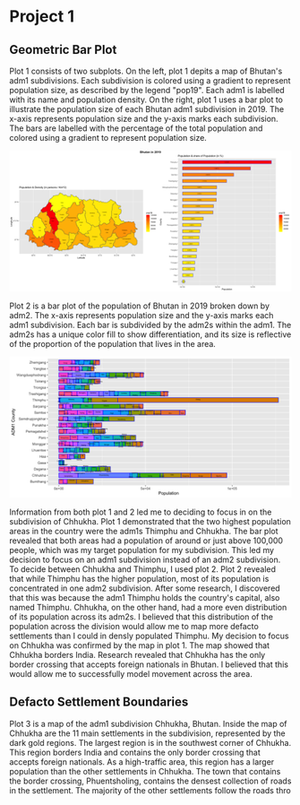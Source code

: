 # Project 1

## Geometric Bar Plot

Plot 1 consists of two subplots. On the left, plot 1 depits a map of Bhutan's adm1 subdivisions. Each subdivision is colored using a gradient to represent population size, as described by the legend "pop19". Each adm1 is labelled with its name and population density.
On the right, plot 1 uses a bar plot to illustrate the population size of each Bhutan adm1 subdivision in 2019. The x-axis represents population size and the y-axis marks each subdivision. The bars are labelled with the percentage of the total population and colored using a gradient to represent population size.

![Plot 1: *Bhutan in 2019*](Geometric_BarPlot/btn_adm1.png)

Plot 2 is a bar plot of the population of Bhutan in 2019 broken down by adm2. The x-axis represents population size and the y-axis marks each adm1 subdivision. Each bar is subdivided by the adm2s within the adm1. The adm2s has a unique color fill to show differentiation, and its size is reflective of the proportion of the population that lives in the area. 

![Plot 2: *Population of Bhutan in 2019 by ADM2*](Geometric_BarPlot/btn_adm2.png)

Information from both plot 1 and 2 led me to deciding to focus in on the subdivision of Chhukha. Plot 1 demonstrated that the two highest population areas in the country were the adm1s Thimphu and Chhukha. The bar plot revealed that both areas had a population of around or just above 100,000 people, which was my target population for my subdivision. This led my decision to focus on an adm1 subdivision instead of an adm2 subdivision. To decide between Chhukha and Thimphu, I used plot 2. Plot 2 revealed that while Thimphu has the higher population, most of its population is concentrated in one adm2 subdivision. After some research, I discovered that this was because the adm1 Thimphu holds the country's capital, also named Thimphu. Chhukha, on the other hand, had a more even distribution of its population across its adm2s. I believed that this distribution of the population across the division would allow me to map more defacto settlements than I could in densly populated Thimphu. My decision to focus on Chhukha was confirmed by the map in plot 1. The map showed that Chhukha borders India. Research revealed that Chhukha has the only border crossing that accepts foreign nationals in Bhutan. I believed that this would allow me to successfully model movement across the area. 

## Defacto Settlement Boundaries

Plot 3 is a map of the adm1 subdivision Chhukha, Bhutan. Inside the map of Chhukha are the 11 main settlements in the subdivision, represented by the dark gold regions. The largest region is in the southwest corner of Chhukha. This region borders India and contains the only border crossing that accepts foreign nationals. As a high-traffic area, this region has a larger population than the other settlements in Chhukha. The town that contains the border crossing, Phuentsholing, contains the densest collection of roads in the settlement. The majority of the other settlements follow the roads thro
